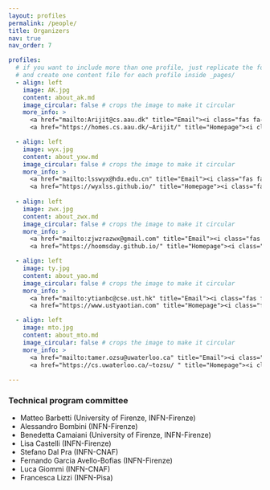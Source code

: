 ```yaml
---
layout: profiles
permalink: /people/
title: Organizers
nav: true
nav_order: 7

profiles:
  # if you want to include more than one profile, just replicate the following block
  # and create one content file for each profile inside _pages/
  - align: left
    image: AK.jpg
    content: about_ak.md
    image_circular: false # crops the image to make it circular
    more_info: >
      <a href="mailto:Arijit@cs.aau.dk" title="Email"><i class="fas fa-envelope" style="margin-left: 5px;"></i></a>
      <a href="https://homes.cs.aau.dk/~Arijit/" title="Homepage"><i class="fas fa-home" style="margin-left: 5px;"></i></a>

  - align: left
    image: wyx.jpg
    content: about_yxw.md
    image_circular: false # crops the image to make it circular
    more_info: >
      <a href="mailto:lsswyx@hdu.edu.cn" title="Email"><i class="fas fa-envelope" style="margin-left: 5px;"></i></a>
      <a href="https://wyxlss.github.io/" title="Homepage"><i class="fas fa-home" style="margin-left: 5px;"></i></a>
  
  - align: left
    image: zwx.jpg
    content: about_zwx.md
    image_circular: false # crops the image to make it circular
    more_info: >
      <a href="mailto:zjwzrazwx@gmail.com" title="Email"><i class="fas fa-envelope" style="margin-left: 5px;"></i></a>
      <a href="https://hoomsday.github.io/" title="Homepage"><i class="fas fa-home" style="margin-left: 5px;"></i></a>

  - align: left
    image: ty.jpg
    content: about_yao.md
    image_circular: false # crops the image to make it circular
    more_info: >
      <a href="mailto:ytianbc@cse.ust.hk" title="Email"><i class="fas fa-envelope" style="margin-left: 5px;"></i></a>
      <a href="https://www.ustyaotian.com" title="Homepage"><i class="fas fa-home" style="margin-left: 5px;"></i></a>

  - align: left
    image: mto.jpg
    content: about_mto.md
    image_circular: false # crops the image to make it circular
    more_info: >
      <a href="mailto:tamer.ozsu@uwaterloo.ca" title="Email"><i class="fas fa-envelope" style="margin-left: 5px;"></i></a>
      <a href="https://cs.uwaterloo.ca/~tozsu/ " title="Homepage"><i class="fas fa-home" style="margin-left: 5px;"></i></a>
 
---
```



### Technical program committee

- Matteo Barbetti (University of Firenze, INFN-Firenze)
- Alessandro Bombini (INFN-Firenze)
- Benedetta Camaiani (University of Firenze, INFN-Firenze)
- Lisa Castelli (INFN-Firenze)
- Stefano Dal Pra (INFN-CNAF)
- Fernando Garcia Avello-Bofias (INFN-Firenze)
- Luca Giommi (INFN-CNAF)
- Francesca Lizzi (INFN-Pisa)